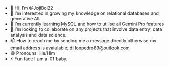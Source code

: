 - 👋 Hi, I’m @JojiBoi22
- 👀 I’m interested in growing my knowledge on relational databases and generative AI.
- 🌱 I’m currently learning MySQL and how to utilise all Gemini Pro features 
- 💞️ I’m looking to collaborate on any projects that involve data entry, data analysis and data science.
- 📫 How to reach me by sending me a message directly otherwise my email address is avaialable; dillonpedro89@outlook.com
- 😄 Pronouns: He/Him
- ⚡ Fun fact: I am a '01 baby.

<!---
JojiBoi22/JojiBoi22 is a ✨ special ✨ repository because its `README.md` (this file) appears on your GitHub profile.
You can click the Preview link to take a look at your changes.
--->
